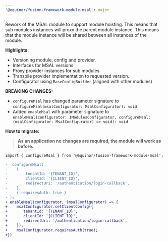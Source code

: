 ```yaml
---
'@equinor/fusion-framework-module-msal': major
---
```


Rework of the MSAL module to support module hoisting. This means that sub modules instances will proxy the parent module instance. This means that the module instance will be shared between all instances of the module.

**Highlights:**

- Versioning module, config and provider.
- Interfaces for MSAL versions
- Proxy provider instances for sub modules.
- Transpile provider implementation to requested version.
- Configurator using `BaseConfigBuilder` (aligned with other modules)

**BREAKING CHANGES:**

- `configureMsal` has changed parameter signature to `configureMsal(msalConfigurator: MsalConfigurator): void`
- Added `enableMsal` with parameter signature to `enableMsal(configurator: IModulesConfigurator, configureMsal: (msalConfigurator: MsalConfigurator) => void): void`

**How to migrate:**

> **As an application no changes are required, the module will work as before.**

```diff
import { configureMsal } from '@equinor/fusion-framework-module-msal';

-  configureMsal(
-    {
-        tenantId: '{TENANT_ID}',
-        clientId: '{CLIENT_ID}',
-        redirectUri: '/authentication/login-callback',
-    },
-    { requiresAuth: true }
- );
+ enableMsal(configurator, (msalConfigurator) => {
+    msalConfigurator.setClientConfig({
+       tenantId: '{TENANT_ID}',
+       clientId: '{CLIENT_ID}',
+       redirectUri: '/authentication/login-callback',
+    });
+    msalConfigurator.requiresAuth(true);
+})
```
